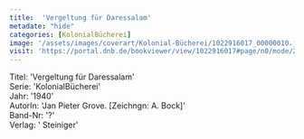 ```yaml
---
title:  'Vergeltung für Daressalam'
metadate: "hide"
categories: [KolonialBücherei]
image: '/assets/images/coverart/Kolonial-Bücherei/1022916017_00000010.jpg'
visit: 'https://portal.dnb.de/bookviewer/view/1022916017#page/n0/mode/2up'
---
```

Titel: 'Vergeltung für Daressalam' <br>
Serie: 'KolonialBücherei' <br>
Jahr: '1940' <br>
AutorIn: 'Jan Pieter Grove. [Zeichngn: A. Bock]' <br>
Band-Nr: '?' <br>
Verlag: ' Steiniger'